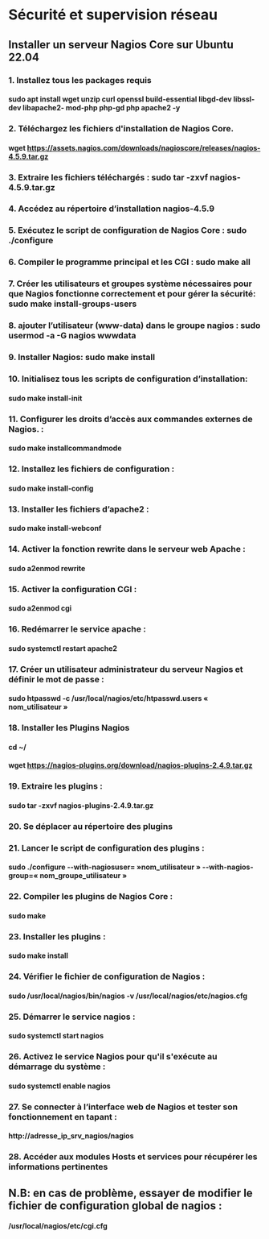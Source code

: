 # Sécurité et supervision réseau

## Installer un serveur Nagios Core sur Ubuntu 22.04



### 1. Installez tous les packages requis
#### sudo apt install wget unzip curl openssl build-essential libgd-dev libssl-dev libapache2- mod-php php-gd php apache2 -y

### 2. Téléchargez les fichiers d'installation de Nagios Core.
#### wget https://assets.nagios.com/downloads/nagioscore/releases/nagios-4.5.9.tar.gz

### 3. Extraire les fichiers téléchargés : sudo tar -zxvf nagios-4.5.9.tar.gz

### 4. Accédez au répertoire d’installation nagios-4.5.9

### 5. Exécutez le script de configuration de Nagios Core : sudo ./configure

### 6. Compiler le programme principal et les CGI : sudo make all

### 7. Créer les utilisateurs et groupes système nécessaires pour que Nagios fonctionne correctement et pour gérer la sécurité: sudo make install-groups-users

### 8. ajouter l’utilisateur (www-data) dans le groupe nagios : sudo usermod -a -G nagios wwwdata

### 9. Installer Nagios: sudo make install

### 10. Initialisez tous les scripts de configuration d’installation: 
#### sudo make install-init

### 11. Configurer les droits d’accès aux commandes externes de Nagios. : 
#### sudo make installcommandmode

### 12. Installez les fichiers de configuration : 
#### sudo make install-config

### 13. Installer les fichiers d’apache2 : 
#### sudo make install-webconf

### 14. Activer la fonction rewrite dans le serveur web Apache : 
#### sudo a2enmod rewrite

### 15. Activer la configuration CGI : 
#### sudo a2enmod cgi

### 16. Redémarrer le service apache : 
#### sudo systemctl restart apache2

### 17. Créer un utilisateur administrateur du serveur Nagios et définir le mot de passe : 
#### sudo htpasswd -c /usr/local/nagios/etc/htpasswd.users « nom_utilisateur »

### 18. Installer les Plugins Nagios
#### cd ~/
#### wget https://nagios-plugins.org/download/nagios-plugins-2.4.9.tar.gz

### 19. Extraire les plugins : 
#### sudo tar -zxvf nagios-plugins-2.4.9.tar.gz

### 20. Se déplacer au répertoire des plugins

### 21. Lancer le script de configuration des plugins : 
#### sudo ./configure --with-nagiosuser= »nom_utilisateur » --with-nagios-group=« nom_groupe_utilisateur »

### 22. Compiler les plugins de Nagios Core : 
#### sudo make

### 23. Installer les plugins : 
#### sudo make install

### 24. Vérifier le fichier de configuration de Nagios : 
#### sudo /usr/local/nagios/bin/nagios -v /usr/local/nagios/etc/nagios.cfg

### 25. Démarrer le service nagios : 
#### sudo systemctl start nagios

### 26. Activez le service Nagios pour qu'il s'exécute au démarrage du système : 
#### sudo systemctl enable nagios

### 27. Se connecter à l’interface web de Nagios et tester son fonctionnement en tapant :
#### http://adresse_ip_srv_nagios/nagios

### 28. Accéder aux modules Hosts et services pour récupérer les informations pertinentes
## N.B: en cas de problème, essayer de modifier le fichier de configuration global de nagios :
#### /usr/local/nagios/etc/cgi.cfg